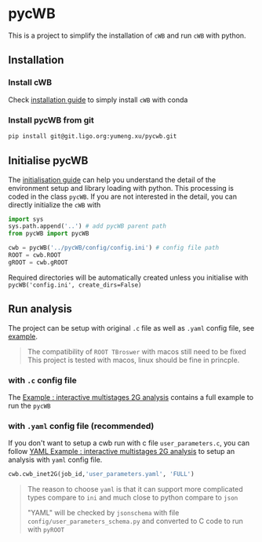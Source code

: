 # pycWB

This is a project to simplify the installation of `cWB` and run `cWB` with python.

## Installation

### Install cWB

Check [installation guide](./docs/0.installation_guide.md) to simply install `cWB` with conda

### Install pycWB from git

```bash
pip install git@git.ligo.org:yumeng.xu/pycwb.git
```

## Initialise pycWB

The [initialisation guide](./docs/1.initialisation_guide.md) can help you understand the detail of the environment setup and library loading with python. This processing is coded in the class `pycWB`.  If you are not interested in the detail, you can directly initialize the `cWB` with

```python
import sys
sys.path.append('..') # add pycWB parent path
from pycWB import pycWB

cwb = pycWB('../pycWB/config/config.ini') # config file path
ROOT = cwb.ROOT
gROOT = cwb.gROOT
```

Required directories will be automatically created unless you initialise 
with `pycWB('config.ini', create_dirs=False)`

## Run analysis

The project can be setup with original `.c` file as well as `.yaml` config file, see [example](./examples/MultiStages2G/user_parameters.yaml).

> The compatibility of `ROOT TBroswer` with macos still need to be fixed
> This project is tested with macos, linux should be fine in princple.


### with `.c` config file
The [Example : interactive multistages 2G analysis](./docs/2.test_interactive_multistages_2G_analysis.md) contains a full example to run the `pycWB`


### with `.yaml` config file (recommended)

If you don't want to setup a cwb run with c file `user_parameters.c`, 
you can follow [YAML Example : interactive multistages 2G analysis](./docs/3.run_pycwb_with_yaml_config.md) to setup
an analysis with `yaml` config file.

```python
cwb.cwb_inet2G(job_id,'user_parameters.yaml', 'FULL')
```

> The reason to choose `yaml` is that it can support more complicated types compare to `ini` and 
> much close to python compare to `json`
> 
> "YAML" will be checked by `jsonschema` with file `config/user_parameters_schema.py`
> and converted to C code to run with `pyROOT`
